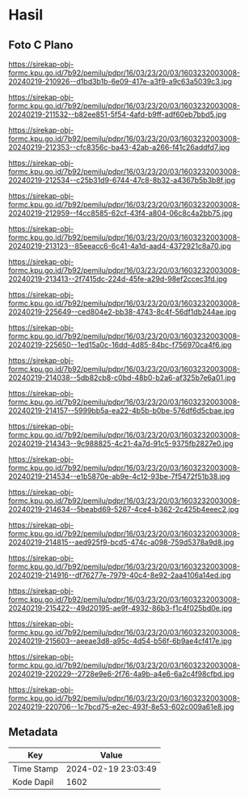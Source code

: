 # Hasil

## Foto C Plano

https://sirekap-obj-formc.kpu.go.id/7b92/pemilu/pdpr/16/03/23/20/03/1603232003008-20240219-210926--d1bd3b1b-6e09-417e-a3f9-a9c63a5039c3.jpg

https://sirekap-obj-formc.kpu.go.id/7b92/pemilu/pdpr/16/03/23/20/03/1603232003008-20240219-211532--b82ee851-5f54-4afd-b9ff-adf60eb7bbd5.jpg

https://sirekap-obj-formc.kpu.go.id/7b92/pemilu/pdpr/16/03/23/20/03/1603232003008-20240219-212353--cfc8356c-ba43-42ab-a266-f41c26addfd7.jpg

https://sirekap-obj-formc.kpu.go.id/7b92/pemilu/pdpr/16/03/23/20/03/1603232003008-20240219-212534--c25b31d9-6744-47c8-8b32-a4367b5b3b8f.jpg

https://sirekap-obj-formc.kpu.go.id/7b92/pemilu/pdpr/16/03/23/20/03/1603232003008-20240219-212959--f4cc8585-62cf-43f4-a804-06c8c4a2bb75.jpg

https://sirekap-obj-formc.kpu.go.id/7b92/pemilu/pdpr/16/03/23/20/03/1603232003008-20240219-213123--85eeacc6-6c41-4a1d-aad4-4372921c8a70.jpg

https://sirekap-obj-formc.kpu.go.id/7b92/pemilu/pdpr/16/03/23/20/03/1603232003008-20240219-213413--2f7415dc-224d-45fe-a29d-98ef2ccec3fd.jpg

https://sirekap-obj-formc.kpu.go.id/7b92/pemilu/pdpr/16/03/23/20/03/1603232003008-20240219-225649--ced804e2-bb38-4743-8c4f-56df1db244ae.jpg

https://sirekap-obj-formc.kpu.go.id/7b92/pemilu/pdpr/16/03/23/20/03/1603232003008-20240219-225650--1ed15a0c-16dd-4d85-84bc-f756970ca4f6.jpg

https://sirekap-obj-formc.kpu.go.id/7b92/pemilu/pdpr/16/03/23/20/03/1603232003008-20240219-214038--5db82cb8-c0bd-48b0-b2a6-af325b7e6a01.jpg

https://sirekap-obj-formc.kpu.go.id/7b92/pemilu/pdpr/16/03/23/20/03/1603232003008-20240219-214157--5999bb5a-ea22-4b5b-b0be-576df6d5cbae.jpg

https://sirekap-obj-formc.kpu.go.id/7b92/pemilu/pdpr/16/03/23/20/03/1603232003008-20240219-214343--9c988825-4c21-4a7d-91c5-9375fb2827e0.jpg

https://sirekap-obj-formc.kpu.go.id/7b92/pemilu/pdpr/16/03/23/20/03/1603232003008-20240219-214534--e1b5870e-ab9e-4c12-93be-7f5472f51b38.jpg

https://sirekap-obj-formc.kpu.go.id/7b92/pemilu/pdpr/16/03/23/20/03/1603232003008-20240219-214634--5beabd69-5267-4ce4-b362-2c425b4eeec2.jpg

https://sirekap-obj-formc.kpu.go.id/7b92/pemilu/pdpr/16/03/23/20/03/1603232003008-20240219-214815--aed925f9-bcd5-474c-a098-759d5378a9d8.jpg

https://sirekap-obj-formc.kpu.go.id/7b92/pemilu/pdpr/16/03/23/20/03/1603232003008-20240219-214916--df76277e-7979-40c4-8e92-2aa4106a14ed.jpg

https://sirekap-obj-formc.kpu.go.id/7b92/pemilu/pdpr/16/03/23/20/03/1603232003008-20240219-215422--49d20195-ae9f-4932-86b3-f1c4f025bd0e.jpg

https://sirekap-obj-formc.kpu.go.id/7b92/pemilu/pdpr/16/03/23/20/03/1603232003008-20240219-215603--aeeae3d8-a95c-4d54-b56f-6b9ae4cf417e.jpg

https://sirekap-obj-formc.kpu.go.id/7b92/pemilu/pdpr/16/03/23/20/03/1603232003008-20240219-220229--2728e9e6-2f76-4a9b-a4e6-6a2c4f98cfbd.jpg

https://sirekap-obj-formc.kpu.go.id/7b92/pemilu/pdpr/16/03/23/20/03/1603232003008-20240219-220706--1c7bcd75-e2ec-493f-8e53-602c009a61e8.jpg


## Metadata

| Key        | Value               |
| ---------- | ------------------- |
| Time Stamp | 2024-02-19 23:03:49 |
| Kode Dapil | 1602                |




